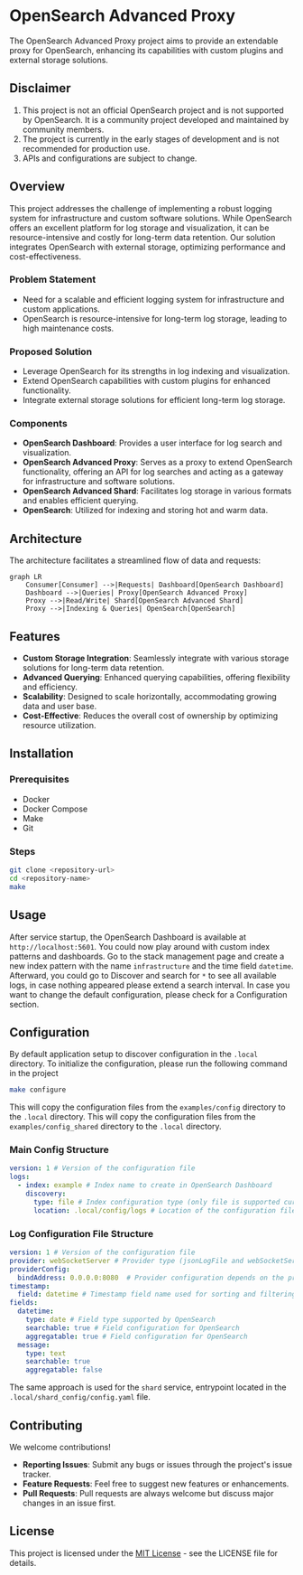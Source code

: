 # OpenSearch Advanced Proxy

The OpenSearch Advanced Proxy project aims to provide an extendable proxy for OpenSearch, enhancing its capabilities with custom plugins and external storage solutions.

## Disclaimer

1. This project is not an official OpenSearch project and is not supported by OpenSearch. It is a community project developed and maintained by community members.
2. The project is currently in the early stages of development and is not recommended for production use.
3. APIs and configurations are subject to change.

## Overview

This project addresses the challenge of implementing a robust logging system for infrastructure and custom software solutions. While OpenSearch offers an excellent platform for log storage and visualization, it can be resource-intensive and costly for long-term data retention. Our solution integrates OpenSearch with external storage, optimizing performance and cost-effectiveness.

### Problem Statement

- Need for a scalable and efficient logging system for infrastructure and custom applications.
- OpenSearch is resource-intensive for long-term log storage, leading to high maintenance costs.

### Proposed Solution

- Leverage OpenSearch for its strengths in log indexing and visualization.
- Extend OpenSearch capabilities with custom plugins for enhanced functionality.
- Integrate external storage solutions for efficient long-term log storage.

### Components

- **OpenSearch Dashboard**: Provides a user interface for log search and visualization.
- **OpenSearch Advanced Proxy**: Serves as a proxy to extend OpenSearch functionality, offering an API for log searches and acting as a gateway for infrastructure and software solutions.
- **OpenSearch Advanced Shard**: Facilitates log storage in various formats and enables efficient querying.
- **OpenSearch**: Utilized for indexing and storing hot and warm data.

## Architecture

The architecture facilitates a streamlined flow of data and requests:

```mermaid
graph LR
    Consumer[Consumer] -->|Requests| Dashboard[OpenSearch Dashboard]
    Dashboard -->|Queries| Proxy[OpenSearch Advanced Proxy]
    Proxy -->|Read/Write| Shard[OpenSearch Advanced Shard]
    Proxy -->|Indexing & Queries| OpenSearch[OpenSearch]
```

## Features

- **Custom Storage Integration**: Seamlessly integrate with various storage solutions for long-term data retention.
- **Advanced Querying**: Enhanced querying capabilities, offering flexibility and efficiency.
- **Scalability**: Designed to scale horizontally, accommodating growing data and user base.
- **Cost-Effective**: Reduces the overall cost of ownership by optimizing resource utilization.

## Installation

### Prerequisites
- Docker
- Docker Compose
- Make
- Git

### Steps
```bash
git clone <repository-url>
cd <repository-name>
make 
```

## Usage

After service startup, the OpenSearch Dashboard is available at `http://localhost:5601`.
You could now play around with custom index patterns and dashboards.
Go to the stack management page and create a new index pattern with the name `infrastructure` and the time field `datetime`.
Afterward, you could go to Discover and search for `*` to see all available logs, in case nothing appeared please extend a search interval.
In case you want to change the default configuration, please check for a Configuration section.

## Configuration

By default application setup to discover configuration in the `.local` directory.
To initialize the configuration, please run the following command in the project
```bash
make configure
```
This will copy the configuration files from the `examples/config` directory to the `.local` directory.
This will copy the configuration files from the `examples/config_shared` directory to the `.local` directory.

### Main Config Structure
```yaml
version: 1 # Version of the configuration file
logs:
  - index: example # Index name to create in OpenSearch Dashboard
    discovery:
      type: file # Index configuration type (only file is supported currently)
      location: .local/config/logs # Location of the configuration file
```

### Log Configuration File Structure
```yaml
version: 1 # Version of the configuration file
provider: webSocketServer # Provider type (jsonLogFile and webSocketServer are supported)
providerConfig:
  bindAddress: 0.0.0.0:8080  # Provider configuration depends on the provider type
timestamp:
  field: datetime # Timestamp field name used for sorting and filtering
fields:
  datetime: 
    type: date # Field type supported by OpenSearch
    searchable: true # Field configuration for OpenSearch
    aggregatable: true # Field configuration for OpenSearch
  message:
    type: text
    searchable: true
    aggregatable: false
```

The same approach is used for the `shard` service, entrypoint located in the `.local/shard_config/config.yaml` file.

## Contributing

We welcome contributions!
- **Reporting Issues**: Submit any bugs or issues through the project's issue tracker.
- **Feature Requests**: Feel free to suggest new features or enhancements.
- **Pull Requests**: Pull requests are always welcome but discuss major changes in an issue first.

## License

This project is licensed under the [MIT License](LICENSE) - see the LICENSE file for details.
